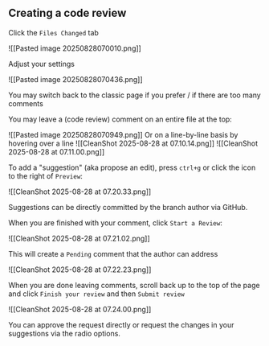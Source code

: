 ## Creating a code review

Click the `Files Changed` tab

![[Pasted image 20250828070010.png]]

Adjust your settings

![[Pasted image 20250828070436.png]]

You may switch back to the classic page if you prefer / if there are too many comments

You may leave a (code review) comment on an entire file at the top:

![[Pasted image 20250828070949.png]]
Or on a line-by-line basis by hovering over a line
![[CleanShot 2025-08-28 at 07.10.14.png]]
![[CleanShot 2025-08-28 at 07.11.00.png]]

To add a "suggestion" (aka propose an edit), press `ctrl+g` or click the icon to the right of `Preview`:

![[CleanShot 2025-08-28 at 07.20.33.png]]

Suggestions can be directly committed by the branch author via GitHub.

When you are finished with your comment, click `Start a Review`:

![[CleanShot 2025-08-28 at 07.21.02.png]]

This will create a `Pending` comment that the author can address

![[CleanShot 2025-08-28 at 07.22.23.png]]

When you are done leaving comments, scroll back up to the top of the page and click `Finish your review` and then `Submit review`

![[CleanShot 2025-08-28 at 07.24.00.png]]

You can approve the request directly or request the changes in your suggestions via the radio options.

